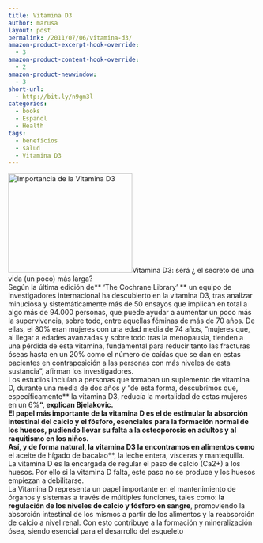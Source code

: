 ```yaml
---
title: Vitamina D3
author: marusa
layout: post
permalink: /2011/07/06/vitamina-d3/
amazon-product-excerpt-hook-override:
  - 3
amazon-product-content-hook-override:
  - 2
amazon-product-newwindow:
  - 3
short-url:
  - http://bit.ly/n9gm3l
categories:
  - books
  - Español
  - Health
tags:
  - beneficios
  - salud
  - Vitamina D3
---
```

[<img src="http://blogs.bikecrawler.com/wp-content/uploads/2011/07/vitamina-d1.jpg" alt="Importancia de la Vitamina D3" width="251" height="201" class="alignleft size-full wp-image-946" />][1]Vitamina D3: será ¿ el secreto de una vida (un poco) más larga?  
Según la última edición de** &#8216;The Cochrane Library&#8217; ** un equipo de investigadores internacional ha descubierto en la vitamina D3, tras analizar minuciosa y sistemáticamente más de 50 ensayos que implican en total a algo más de 94.000 personas, que puede ayudar a aumentar un poco más la supervivencia, sobre todo, entre aquellas féminas de más de 70 años. De ellas, el 80% eran mujeres con una edad media de 74 años, &#8220;mujeres que, al llegar a edades avanzadas y sobre todo tras la menopausia, tienden a una pérdida de esta vitamina, fundamental para reducir tanto las fracturas óseas hasta en un 20% como el número de caídas que se dan en estas pacientes en contraposición a las personas con más niveles de esta sustancia&#8221;, afirman los investigadores.  
Los estudios incluían a personas que tomaban un suplemento de vitamina D, durante una media de dos años y &#8220;de esta forma, descubrimos que, específicamente** la vitamina D3, reducía la mortalidad de estas mujeres en un 6%**&#8220;, explican Bjelakovic.  
El papel más importante de la vitamina D es el de estimular la absorción intestinal del calcio y el fósforo, esenciales para la formación normal de los huesos, pudiendo llevar su falta a la osteoporosis en adultos y al raquitismo en los niños.  
Así, y de forma natural, la vitamina D3 la encontramos en alimentos como** el aceite de hígado de bacalao**, la leche entera, vísceras y mantequilla.  
La vitamina D es la encargada de regular el paso de calcio (Ca2+) a los huesos. Por ello si la vitamina D falta, este paso no se produce y los huesos empiezan a debilitarse.  
La Vitamina D representa un papel importante en el mantenimiento de órganos y sistemas a través de múltiples funciones, tales como: **la regulación de los niveles de calcio y fósforo en sangre**, promoviendo la absorción intestinal de los mismos a partir de los alimentos y la reabsorción de calcio a nivel renal. Con esto contribuye a la formación y mineralización ósea, siendo esencial para el desarrollo del esqueleto

 [1]: http://blogs.bikecrawler.com/wp-content/uploads/2011/07/vitamina-d1.jpg